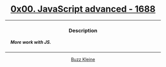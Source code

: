 # [<center>0x00. JavaScript advanced - 1688</center>](https://intranet.hbtn.io/projects/1688)
 ---
 ### <center>Description</center> 
 ##### &emsp; More work with JS.
 ---
 [<center>Buzz Kleine</center>](https://github.com/conkobar)
